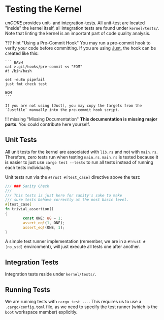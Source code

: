 # Testing the Kernel

_unCORE_ provides unit- and integration-tests. All unit-test are located "inside" the kernel itself, all integration tests are found under `kernel/tests/`. Note that linting the kernel is an important part of code quality analysis.

??? hint "Using a Pre-Commit Hook"
    You may run a pre-commit hook to verify your code before committing. If you are using [Just], the hook can be created like this:

    ``` BASH
    cat >.git/hooks/pre-commit << "EOM"
    #! /bin/bash

    set -euEo pipefail
    just fmt check test

    EOM
    ```

    If you are not using [Just], you may copy the targets from the `Justfile` manually into the pre-commit hook script.

!!! missing "Missing Documentation"
    **This documentation is missing major parts**. You could contribute here yourself.

## Unit Tests

All unit tests for the kernel are associated with `lib.rs` and not with `main.rs`. Therefore, zero tests run when testing `main.rs`. `main.rs` is tested because it is easier to just use `cargo test --tests` to run all tests instead of running each tests individually.

Unit tests run via the `#!rust #[test_case]` directive above the test:

``` RUST
/// ### Sanity Check
///
/// This tests is just here for sanity's sake to make
/// sure tests behave correctly at the most basic level.
#[test_case]
fn trivial_assertion()
{
        const ONE: u8 = 1;
        assert_eq!(1, ONE);
        assert_eq!(ONE, 1);
}
```

A simple test runner implementation (remember, we are in a `#!rust #[no_std]` environment), will just execute all tests one after another.

## Integration Tests

Integration tests reside under `kernel/tests/`.

## Running Tests

We are running tests with `cargo test ...`. This requires us to use a `.cargo/config.toml` file, as we need to specify the test runner (which is the `boot` workspace member) explicitly.

[//]: # (Links)

[Just]: https://github.com/casey/just
